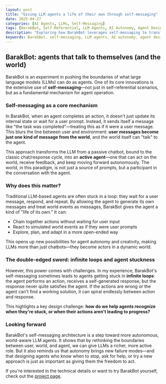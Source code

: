 ```yaml
---
layout: post
title: "Giving LLM agents a life of their own through self-messaging"
date: 2025-04-27
categories: [AI Agents, LLMs, Self-Messaging]
tags: [BarakBot, Self-Referential, LLM Agents, AI Autonomy, Agent Design]
description: "Exploring how BarakBot leverages self-messaging to transform LLMs from chatbots into autonomous actors, and the challenges and opportunities this approach brings."
keywords: BarakBot, self-messaging, LLM agents, AI autonomy, agent design, self-referential, infinite loops
---
```


## BarakBot: agents that talk to themselves (and the world)

BarakBot is an experiment in pushing the boundaries of what large language models (LLMs) can do as agents. One of its core innovations is the extensive use of **self-messaging**—not just in self-referential scenarios, but as a fundamental mechanism for agent operation.

### Self-messaging as a core mechanism

In BarakBot, when an agent completes an action, it doesn't just update its internal state or wait for a user prompt. Instead, it sends itself a message like "the task was completed"—treating this as if it were a user message. This blurs the line between user and environment: **user messages become just one kind of message from the world**, and the world itself can "talk" to the agent.

This approach transforms the LLM from a passive chatbot, bound to the classic chat/response cycle, into an **active agent**—one that can act on the world, receive feedback, and keep moving forward autonomously. The world, in this paradigm, is not just a source of prompts, but a participant in the conversation with the agent.

### Why does this matter?

Traditional LLM-based agents are often stuck in a loop: they wait for a user message, respond, and repeat. By allowing the agent to generate its own messages and treat world events as messages, BarakBot gives the agent a kind of "life of its own." It can:

- Chain together actions without waiting for user input
- React to simulated world events as if they were user prompts
- Explore, plan, and adapt in a more open-ended way

This opens up new possibilities for agent autonomy and creativity, making LLMs more than just chatbots—they become actors in a dynamic world.

### The double-edged sword: infinite loops and agent stuckness

However, this power comes with challenges. In my experience, BarakBot's self-messaging sometimes leads to agents getting stuck in **infinite loops**: the agent performs an action, receives a self-generated response, but the response never quite satisfies the agent. If the actions are wrong or the agent can't find a working solution, it can spiral endlessly between action and response.

This highlights a key design challenge: **how do we help agents recognize when they're stuck, or when their actions aren't leading to progress?**

### Looking forward

BarakBot's self-messaging architecture is a step toward more autonomous, world-aware LLM agents. It shows that by rethinking the boundaries between user, world, and agent, we can give LLMs a richer, more active role. But it also reminds us that autonomy brings new failure modes—and that designing agents who know when to stop, ask for help, or try a new approach is just as important as giving them the freedom to act.

If you're interested in the technical details or want to try BarakBot yourself, check out the [project page](../_projects/barakbot.md).
